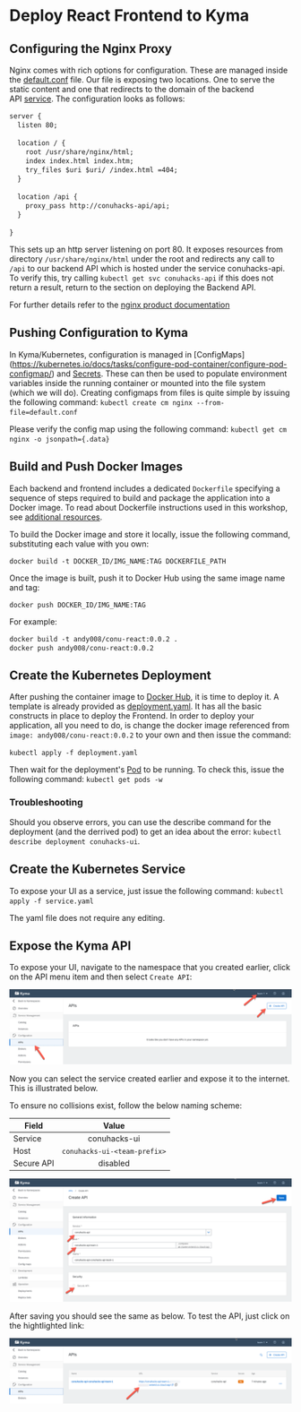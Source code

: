 # Deploy React Frontend to Kyma

## Configuring the Nginx Proxy

Nginx comes with rich options for configuration. These are managed inside the [default.conf](default.conf) file. Our file is exposing two locations. One to serve the static content and one that redirects to the domain of the backend API [service](https://kubernetes.io/docs/concepts/services-networking/service/#dns). The configuration looks as follows:

```
server {
  listen 80;
  
  location / {
    root /usr/share/nginx/html;
    index index.html index.htm;
    try_files $uri $uri/ /index.html =404;
  }

  location /api {
    proxy_pass http://conuhacks-api/api;
  }

}
```

This sets up an http server listening on port 80. It exposes resources from directory `/usr/share/nginx/html` under the root and redirects any call to `/api` to our backend API which is hosted under the service conuhacks-api. To verify this, try calling `kubectl get svc conuhacks-api` if this does not return a result, return to the section on deploying the Backend API.

For further details refer to the [nginx product documentation](http://nginx.org/en/docs/)

## Pushing Configuration to Kyma

In Kyma/Kubernetes, configuration is managed in [ConfigMaps] (https://kubernetes.io/docs/tasks/configure-pod-container/configure-pod-configmap/) and [Secrets](https://kubernetes.io/docs/concepts/configuration/secret/). These can then be used to populate environment variables inside the running container or mounted into the file system (which we will do). Creating configmaps from files is quite simple by issuing the following command: `kubectl create cm nginx --from-file=default.conf`

Please verify the config map using the following command: `kubectl get cm nginx -o jsonpath={.data}`

## Build and Push Docker Images

Each backend and frontend includes a dedicated `Dockerfile` specifying a sequence of steps required to build and package the application into a Docker image. To read about Dockerfile instructions used in this workshop, see [additional resources](../../additional-resources/DOCKER.md).

To build the Docker image and store it locally, issue the following command, substituting each value with you own:
```
docker build -t DOCKER_ID/IMG_NAME:TAG DOCKERFILE_PATH
```

Once the image is built, push it to Docker Hub using the same image name and tag:
```
docker push DOCKER_ID/IMG_NAME:TAG
```

For example:
```
docker build -t andy008/conu-react:0.0.2 .
docker push andy008/conu-react:0.0.2
```

## Create the Kubernetes Deployment 

After pushing the container image to [Docker Hub](https://hub.docker.com/), it is time to deploy it. A template is already provided as [deployment.yaml](deployment.yaml). It has all the basic constructs in place to deploy the Frontend. In order to deploy your application, all you need to do, is change the docker image referenced from `image: andy008/conu-react:0.0.2` to your own and then issue the command:

`kubectl apply -f deployment.yaml`

Then wait for the deployment's [Pod](https://kubernetes.io/docs/concepts/workloads/pods/pod/) to be running. To check this, issue the following command: `kubectl get pods -w`

### Troubleshooting

Should you observe errors, you can use the describe command for the deployment (and the derrived pod) to get an idea about the error: `kubectl describe deployment conuhacks-ui`.


## Create the Kubernetes Service

To expose your UI as a service, just issue the following command: `kubectl apply -f service.yaml`

The yaml file does not require any editing.

## Expose the Kyma API

To expose your UI, navigate to the namespace that you created earlier, click on the API menu item and then select `Create API`:

![create api step 1](../assets/create-api-1.png)

Now you can select the service created earlier and expose it to the internet. This is illustrated below. 

To ensure no collisions exist, follow the below naming scheme:

| Field         | Value           |
| ------------- |:-----------------------------------------:| 
| Service      | conuhacks-ui      |
| Host | `conuhacks-ui-<team-prefix>` | 
| Secure API | disabled |

![create api step 2](../assets/create-api-2.png)

After saving you should see the same as below. To test the API, just click on the hightlighted link:

![create api step 3](../assets/create-api-3.png)
